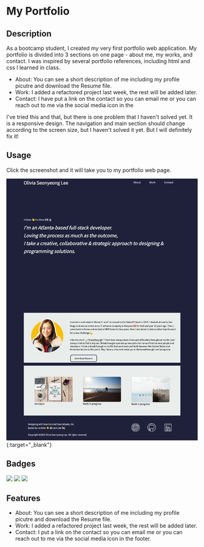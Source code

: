 # My Portfolio

## Description

As a bootcamp student, I created my very first portfolio web application. 
My portfolio is divided into 3 sections on one page - about me, my works, and contact. I was inspired by several portfolio references, including html and css I learned in class.
- About: You can see a short description of me including my profile picutre and download the Resume file.
- Work: I added a refactored project last week, the rest will be added later.
- Contact: I have put a link on the contact so you can email me or you can reach out to me via the social media icon in the 

I've tried this and that, but there is one problem that I haven't solved yet. It is a responsive design. The navigation and main section should change according to the screen size, but I haven't solved it yet. But I will definitely fix it!

## Usage
Click the screenshot and it will take you to my portfolio web page. 

[![portfolio-screenshot](assets/images/portfolio_web.png)](https://oliviasylee.github.io/Myportfolio/){:target="_blank"}


## Badges

<img src="{https://github.com/alexandresanlim/Badges4-README.md-Profile#-design-}" />
<img src="{https://img.shields.io/badge/Gmail-D14836?style=for-the-badge&logo=gmail&logoColor=white}" />
<img src="{https://img.shields.io/badge/HTML5-E34F26?style=for-the-badge&logo=html5&logoColor=white}" />


## Features
- About: You can see a short description of me including my profile picutre and download the Resume file.
- Work: I added a refactored project last week, the rest will be added later.
- Contact: I put a link on the contact so you can email me or you can reach out to me via the social media icon in the footer. 
